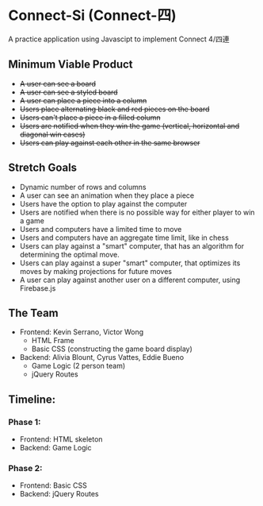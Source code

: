 # Connect-Si (Connect-四)
A practice application using Javascipt to implement Connect 4/四連

## Minimum Viable Product
+ ~~A user can see a board~~
+ ~~A user can see a styled board~~
+ ~~A user can place a piece into a column~~
+ ~~Users place alternating black and red pieces on the board~~
+ ~~Users can't place a piece in a filled column~~
+ ~~Users are notified when they win the game (vertical, horizontal and diagonal win cases)~~
+ ~~Users can play against each other in the same browser~~

## Stretch Goals
+ Dynamic number of rows and columns
+ A user can see an animation when they place a piece
+ Users have the option to play against the computer
+ Users are notified when there is no possible way for either player to win a game
+ Users and computers have a limited time to move
+ Users and computers have an aggregate time limit, like in chess
+ Users can play against a "smart" computer, that has an algorithm for determining the optimal move.
+ Users can play against a super "smart" computer, that optimizes its moves by making projections for future moves
+ A user can play against another user on a different computer, using Firebase.js


## The Team
+ Frontend: Kevin Serrano, Victor Wong
  + HTML Frame
  + Basic CSS (constructing the game board display)
+ Backend: Alivia Blount, Cyrus Vattes, Eddie Bueno
  + Game Logic (2 person team)
  + jQuery Routes

## Timeline:
### Phase 1:
+ Frontend: HTML skeleton
+ Backend: Game Logic

### Phase 2:
+ Frontend: Basic CSS
+ Backend: jQuery Routes
